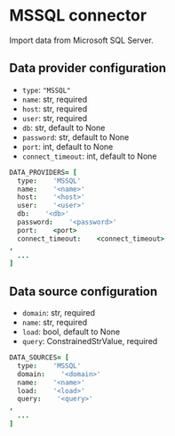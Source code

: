 # MSSQL connector

Import data from Microsoft SQL Server.

## Data provider configuration

* `type`: `"MSSQL"`
* `name`: str, required
* `host`: str, required
* `user`: str, required
* `db`: str, default to None
* `password`: str, default to None
* `port`: int, default to None
* `connect_timeout`: int, default to None

```coffee
DATA_PROVIDERS= [
  type:    'MSSQL'
  name:    '<name>'
  host:    '<host>'
  user:    '<user>'
  db:    '<db>'
  password:    '<password>'
  port:    <port>
  connect_timeout:    <connect_timeout>
,
  ...
]
```


## Data source configuration

* `domain`: str, required
* `name`: str, required
* `load`: bool, default to None
* `query`: ConstrainedStrValue, required

```coffee
DATA_SOURCES= [
  type:    'MSSQL'
  domain:    '<domain>'
  name:    '<name>'
  load:    '<load>'
  query:    '<query>'
,
  ...
]
```